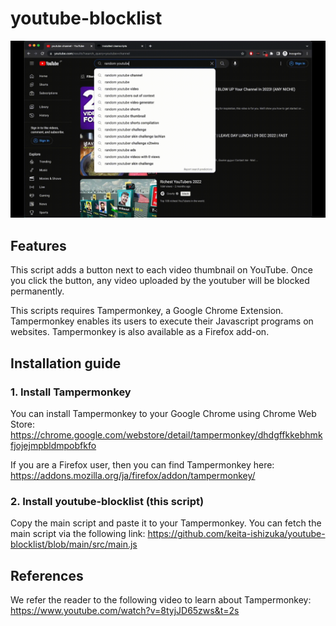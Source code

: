 # youtube-blocklist

![demo](./demo.gif)

## Features

This script adds a button next to each video thumbnail on YouTube.
Once you click the button, any video uploaded by the youtuber will be blocked permanently.

This scripts requires Tampermonkey, a Google Chrome Extension.
Tampermonkey enables its users to execute their Javascript programs on websites.
Tampermonkey is also available as a Firefox add-on.

## Installation guide

### 1. Install Tampermonkey

You can install Tampermonkey to your Google Chrome using Chrome Web Store:
https://chrome.google.com/webstore/detail/tampermonkey/dhdgffkkebhmkfjojejmpbldmpobfkfo

If you are a Firefox user, then you can find Tampermonkey here:
https://addons.mozilla.org/ja/firefox/addon/tampermonkey/

### 2. Install youtube-blocklist (this script)

Copy the main script and paste it to your Tampermonkey.
You can fetch the main script via the following link:
https://github.com/keita-ishizuka/youtube-blocklist/blob/main/src/main.js

## References

We refer the reader to the following video to learn about Tampermonkey:
https://www.youtube.com/watch?v=8tyjJD65zws&t=2s
